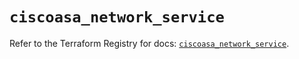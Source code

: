 # `ciscoasa_network_service`

Refer to the Terraform Registry for docs: [`ciscoasa_network_service`](https://registry.terraform.io/providers/ciscodevnet/ciscoasa/1.3.0/docs/resources/network_service).
